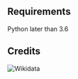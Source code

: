 ## Requirements
Python later than 3.6

## Credits

![Wikidata](https://upload.wikimedia.org/wikipedia/commons/3/36/Wikidata_stamp_rec_light.png)
